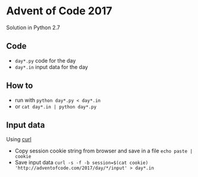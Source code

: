 # Advent of Code 2017
Solution in Python 2.7

## Code
- `day*.py` code for the day
- `day*.in` input data for the day

## How to
- run with `python day*.py < day*.in`
- or `cat day*.in | python day*.py`

## Input data
Using [curl](https://curl.haxx.se)
- Copy session cookie string from browser and save in a file
  `echo paste | cookie`
- Save input data
  `curl -s -f -b session=$(cat cookie) 'http://adventofcode.com/2017/day/*/input' > day*.in`
